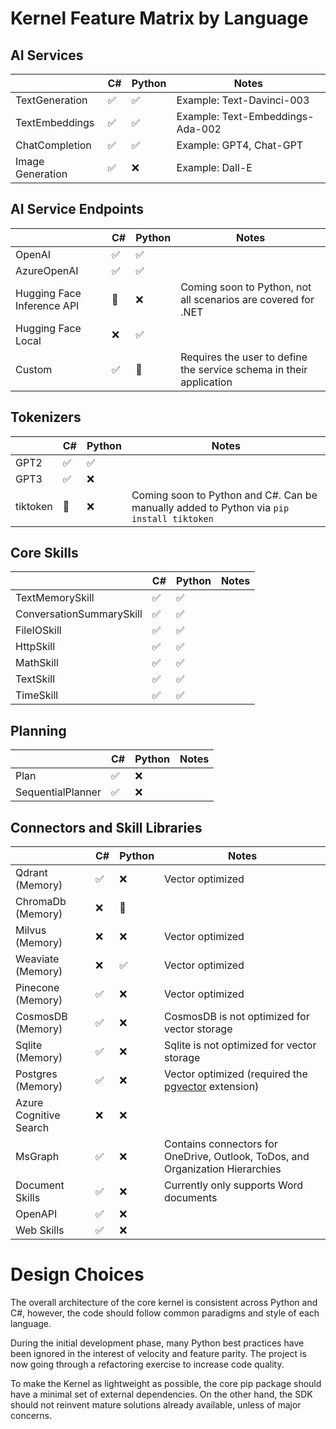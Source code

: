 # Kernel Feature Matrix by Language

## AI Services
| | C# | Python | Notes |
|---|---|---|---|
| TextGeneration                    | ✅ | ✅ | Example: Text-Davinci-003 |
| TextEmbeddings                    | ✅ | ✅ | Example: Text-Embeddings-Ada-002 |
| ChatCompletion                    | ✅ | ✅ | Example: GPT4, Chat-GPT |
| Image Generation                  | ✅ | ❌ | Example: Dall-E |

## AI Service Endpoints
| | C# | Python | Notes |
|---|---|---|---|
| OpenAI                            | ✅ | ✅ | |
| AzureOpenAI                       | ✅ | ✅ | |
| Hugging Face Inference API        | 🔄 | ❌ | Coming soon to Python, not all scenarios are covered for .NET |
| Hugging Face Local                | ❌ | ✅ | |
| Custom                            | ✅ | 🔄 | Requires the user to define the service schema in their application |

## Tokenizers
| | C# | Python | Notes |
|---|---|---|---|
| GPT2                              | ✅ | ✅ | |
| GPT3                              | ✅ | ❌ | |
| tiktoken                          | 🔄 | ❌ | Coming soon to Python and C#. Can be manually added to Python via `pip install tiktoken` |

## Core Skills
| | C# | Python | Notes |
|---|---|---|---|
| TextMemorySkill                   | ✅ | ✅ | |
| ConversationSummarySkill          | ✅ | ✅ | |
| FileIOSkill                       | ✅ | ✅ | |
| HttpSkill                         | ✅ | ✅ | |
| MathSkill                         | ✅ | ✅ | |
| TextSkill                         | ✅ | ✅ | |
| TimeSkill                         | ✅ | ✅ | |

## Planning
| | C# | Python | Notes |
|---|---|---|---|
| Plan | ✅ | ❌ | |
| SequentialPlanner | ✅ | ❌ | |

## Connectors and Skill Libraries
| | C# | Python | Notes |
|---|---|---|---|
| Qdrant (Memory)                   | ✅ | ❌ | Vector optimized |
| ChromaDb (Memory)                 | ❌ | 🔄 | |
| Milvus (Memory)                   | ❌ | ❌ | Vector optimized |
| Weaviate (Memory)                 | ❌ | ✅ | Vector optimized |
| Pinecone (Memory)                 | ✅ | ❌ | Vector optimized |=
| CosmosDB (Memory)                 | ✅ | ❌ | CosmosDB is not optimized for vector storage |
| Sqlite (Memory)                   | ✅ | ❌ | Sqlite is not optimized for vector storage |
| Postgres (Memory)                 | ✅ | ❌ | Vector optimized (required the [pgvector](https://github.com/pgvector/pgvector) extension) |
| Azure Cognitive Search            | ❌ | ❌ | |
| MsGraph                           | ✅ | ❌ | Contains connectors for OneDrive, Outlook, ToDos, and Organization Hierarchies |
| Document Skills                   | ✅ | ❌ | Currently only supports Word documents |
| OpenAPI                           | ✅ | ❌ | |
| Web Skills                        | ✅ | ❌ | |

# Design Choices

The overall architecture of the core kernel is consistent across Python and C#,
however, the code should follow common paradigms and style of each language.

During the initial development phase, many Python best practices have been ignored
in the interest of velocity and feature parity. The project is now going through
a refactoring exercise to increase code quality.

To make the Kernel as lightweight as possible, the core pip package should have
a minimal set of external dependencies. On the other hand, the SDK should not
reinvent mature solutions already available, unless of major concerns.
